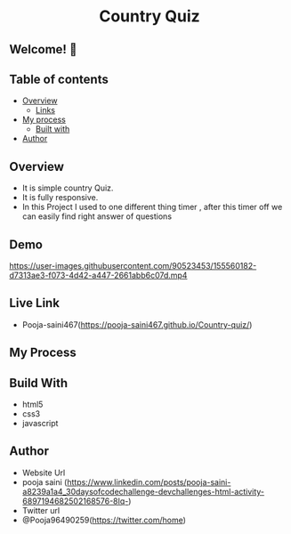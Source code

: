 <h1 align="center">Country Quiz</h1>


## Welcome! 👋

## Table of contents

- [Overview](#overview)
  - [Links](#links)
- [My process](#my-process)
  - [Built with](#built-with)
- [Author](#author)

## Overview 
- It is simple country Quiz.
- It is fully responsive.
- In this Project I used to one different thing timer , after this timer off we can easily find right answer of questions  

## Demo

https://user-images.githubusercontent.com/90523453/155560182-d7313ae3-f073-4d42-a447-2661abb6c07d.mp4

## Live Link
- Pooja-saini467(https://pooja-saini467.github.io/Country-quiz/)


## My Process
## Build With
- html5
- css3
- javascript

## Author
- Website Url
- pooja saini (https://www.linkedin.com/posts/pooja-saini-a8239a1a4_30daysofcodechallenge-devchallenges-html-activity-6897194682502168576-8Iq-)
- Twitter url
- @Pooja96490259(https://twitter.com/home)

